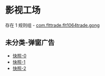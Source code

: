 # 影视工场

存在 1 规则组 - [com.flttrade.flt1064trade.gong](/src/apps/com.flttrade.flt1064trade.gong.ts)

## 未分类-弹窗广告

- [快照-0](https://i.gkd.li/i/13759472)
- [快照-1](https://i.gkd.li/i/13798323)
- [快照-2](https://i.gkd.li/i/13798327)
